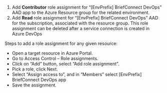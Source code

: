 1. Add **Contributor** role assignment for “\[EnvPrefix] BriefConnect DevOps” AAD app to the Azure Resource group for the related environment.
1. Add **Read** role assignment for “\[EnvPrefix] BriefConnect DevOps” AAD for the subscription, associated with the resource group. This role assignment can be deleted after a service connection is created in Azure DevOps

Steps to add a role assignment for any given resource:
* Open a target resource in Azure Portal.
* Go to Access Control – Role assignments.
* Click on “Add” button, select “Add role assignment”.
* Pick a role, click Next.
* Select “Assign access to”, and in “Members” select \[EnvPrefix] BriefConnect DevOps app
* Save the assignment.